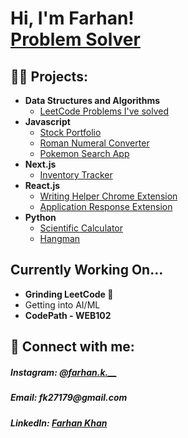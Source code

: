 <h1>Hi, I'm Farhan! <br/><a href="https://github.com/farh4nk">Problem Solver</a>

<h2>👨‍💻 Projects:</h2>

- <b>Data Structures and Algorithms</b>
  - <a href="https://github.com/farh4nk/dsa">LeetCode Problems I've solved</a>
- <b>Javascript</b>
  - <a href="https://github.com/farh4nk/Stock-Portfolio">Stock Portfolio</a>
  - <a href="https://github.com/farh4nk/Roman-Numeral-Converter">Roman Numeral Converter</a>
  - <a href="https://github.com/farh4nk/Pokemon-Search">Pokemon Search App</a>
- <b>Next.js</b>
  - <a href="https://github.com/farh4nk/Inventory-Tracker">Inventory Tracker</a>
- <b>React.js</b>
  - <a href="https://github.com/farh4nk/writing-helper-extension">Writing Helper Chrome Extension</a>
  - <a href="https://github.com/BYTE-Club-CCNY/Application-Response-Extension"> Application Response Extension</a>
- <b>Python</b>
  - <a href="https://github.com/farh4nk/Scientific-Calculator">Scientific Calculator</a>
  - <a href="https://github.com/farh4nk/Hangman">Hangman</a>


<h2>Currently Working On...</h2>
<ul>
<li><b>Grinding LeetCode 💪</b></li>
<li>Getting into AI/ML</li>
<li><b>CodePath - WEB102</b></li>
</ul>

<h2> 🤳 Connect with me:</h2>
<h5>Instagram: <a href="https://www.instagram.com/farhan.k.__/ ">@farhan.k.__</a></h5>
<h5>Email: fk27179@gmail.com</h5>
<h5>LinkedIn: <a href="https://www.linkedin.com/in/farhan-khan-b55b82313?utm_source=share&utm_campaign=share_via&utm_content=profile&utm_medium=ios_app">Farhan Khan</a></h5>

<!--


Here are some ideas to get you started:

- 🔭 I’m currently working on ...
- 🌱 I’m currently learning ...
- 👯 I’m looking to collaborate on ...
- 🤔 I’m looking for help with ...
- 💬 Ask me about ...
- 📫 How to reach me: ...
- 😄 Pronouns: ...
- ⚡ Fun fact: ...
-->

